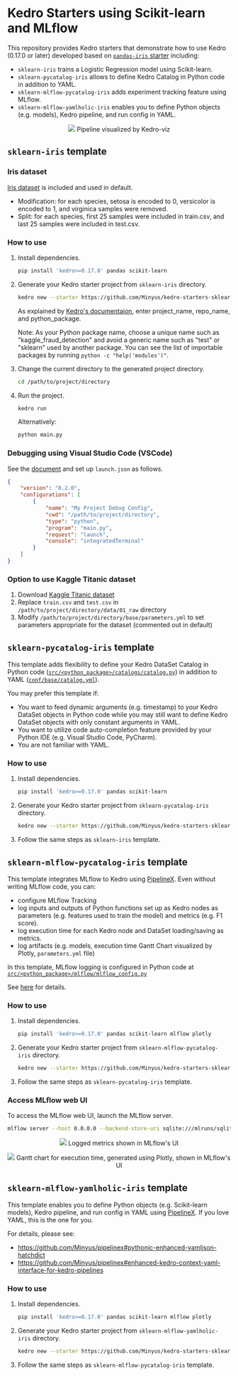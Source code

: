 # Kedro Starters using Scikit-learn and MLflow

This repository provides Kedro starters that demonstrate how to use Kedro (0.17.0 or later) developed based on [`pandas-iris` starter](https://github.com/quantumblacklabs/kedro-starters/tree/master/pandas-iris) including:

- `sklearn-iris` trains a Logistic Regression model using Scikit-learn.
- `sklearn-pycatalog-iris` allows to define Kedro Catalog in Python code in addition to YAML.
- `sklearn-mlflow-pycatalog-iris` adds experiment tracking feature using MLflow.
- `sklearn-mlflow-yamlholic-iris` enables you to define Python objects (e.g. models), Kedro pipeline, and run config in YAML.

<p align="center">
<img src="_doc_images/kedro_viz.png">
Pipeline visualized by Kedro-viz
</p>

## `sklearn-iris` template

### Iris dataset

[Iris dataset](https://www.kaggle.com/uciml/iris) is included and used in default.
- Modification: for each species, setosa is encoded to 0, versicolor is encoded to 1, and virginica samples were removed.
- Split: for each species, first 25 samples were included in train.csv, and last 25 samples were included in test.csv.

### How to use

1. Install dependencies.

    ```bash
    pip install 'kedro>=0.17.0' pandas scikit-learn 
    ```

2. Generate your Kedro starter project from `sklearn-iris` directory.

    ```bash
    kedro new --starter https://github.com/Minyus/kedro-starters-sklearn.git --directory sklearn-iris
    ```
    As explained by [Kedro's documentaion](https://kedro.readthedocs.io/en/stable/02_get_started/04_new_project.html), enter project_name, repo_name, and python_package. 

    Note: As your Python package name, choose a unique name such as "kaggle_fraud_detection" and avoid a generic name such as "test" or "sklearn" used by another package. You can see the list of importable packages by running `python -c "help('modules')"`.

3. Change the current directory to the generated project directory.

    ```bash
    cd /path/to/project/directory
    ```

4. Run the project.

    ```bash
    kedro run
    ```

    Alternatively:

    ```bash
    python main.py
    ```

### Debugging using Visual Studio Code (VSCode)

See the [document](https://code.visualstudio.com/docs/editor/debugging#_launch-configurations) and set up `launch.json` as follows.

```json
{
    "version": "0.2.0",
    "configurations": [
        {
            "name": "My Project Debug Config",
            "cwd": "/path/to/project/directory",
            "type": "python",
            "program": "main.py",
            "request": "launch",
            "console": "integratedTerminal"
        }
    ]
}
```

### Option to use Kaggle Titanic dataset

1. Download [Kaggle Titanic dataset](https://www.kaggle.com/c/titanic/data)
2. Replace `train.csv` and `test.csv` in `/path/to/project/directory/data/01_raw` directory
3. Modify `/path/to/project/directory/base/parameters.yml` to set parameters appropriate for the dataset (commented out in default)


## `sklearn-pycatalog-iris` template

This template adds flexibility to define your Kedro DataSet Catalog in Python code ([`src/<python_package>/catalogs/catalog.py`](sklearn-pycatalog-iris/%7B%7B%20cookiecutter.repo_name%20%7D%7D/src/%7B%7B%20cookiecutter.python_package%20%7D%7D/catalogs/catalog.py)) in addition to YAML ([`conf/base/catalog.yml`](sklearn-pycatalog-iris/%7B%7B%20cookiecutter.repo_name%20%7D%7D/conf/base/catalog.yml
)).

You may prefer this template if:
- You want to feed dynamic arguments (e.g. timestamp) to your Kedro DataSet objects in Python code while you may still want to define Kedro DataSet objects with only constant arguments in YAML.
- You want to utilize code auto-completion feature provided by your Python IDE (e.g. Visual Studio Code, PyCharm).
- You are not familiar with YAML.

### How to use

1. Install dependencies.

    ```bash
    pip install 'kedro>=0.17.0' pandas scikit-learn 
    ```

2. Generate your Kedro starter project from `sklearn-pycatalog-iris` directory.

    ```bash
    kedro new --starter https://github.com/Minyus/kedro-starters-sklearn.git --directory sklearn-pycatalog-iris
    ```
3. Follow the same steps as `sklearn-iris` template.

## `sklearn-mlflow-pycatalog-iris` template

This template integrates MLflow to Kedro using [PipelineX](https://github.com/Minyus/pipelinex). Even without writing MLflow code, you can:
- configure MLflow Tracking
- log inputs and outputs of Python functions set up as Kedro nodes as parameters (e.g. features used to train the model) and metrics (e.g. F1 score).
- log execution time for each Kedro node and DataSet loading/saving as metrics.
- log artifacts (e.g. models, execution time Gantt Chart visualized by Plotly, `parameters.yml` file)

In this template, MLflow logging is configured in Python code at [`src/<python_package>/mlflow/mlflow_config.py`](sklearn-mlflow-pycatalog-iris/%7B%7B%20cookiecutter.repo_name%20%7D%7D/src/%7B%7B%20cookiecutter.python_package%20%7D%7D/mlflow/mlflow_config.py) 

See [here](https://github.com/Minyus/pipelinex#integration-with-mlflow-by-kedro-hooks-callbacks) for details.

### How to use

1. Install dependencies.

    ```bash
    pip install 'kedro>=0.17.0' pandas scikit-learn mlflow plotly
    ```

2. Generate your Kedro starter project from `sklearn-mlflow-pycatalog-iris` directory.

    ```bash
    kedro new --starter https://github.com/Minyus/kedro-starters-sklearn.git --directory sklearn-mlflow-pycatalog-iris
    ```
3. Follow the same steps as `sklearn-pycatalog-iris` template.

### Access MLflow web UI

To access the MLflow web UI, launch the MLflow server.

```bash
mlflow server --host 0.0.0.0 --backend-store-uri sqlite:///mlruns/sqlite.db --default-artifact-root ./mlruns
```

<p align="center">
<img src="_doc_images/mlflow_ui_metrics.png">
Logged metrics shown in MLflow's UI
</p>

<p align="center">
<img src="_doc_images/mlflow_ui_gantt.png">
Gantt chart for execution time, generated using Plotly, shown in MLflow's UI
</p>

## `sklearn-mlflow-yamlholic-iris` template

This template enables you to define Python objects (e.g. Scikit-learn models), Kedro pipeline, and run config in YAML using [PipelineX](https://github.com/Minyus/pipelinex).
If you love YAML, this is the one for you.

For details, please see:
- https://github.com/Minyus/pipelinex#pythonic-enhanced-yamljson-hatchdict
- https://github.com/Minyus/pipelinex#enhanced-kedro-context-yaml-interface-for-kedro-pipelines

### How to use

1. Install dependencies.

    ```bash
    pip install 'kedro>=0.17.0' pandas scikit-learn mlflow plotly
    ```

2. Generate your Kedro starter project from `sklearn-mlflow-yamlholic-iris` directory.

    ```bash
    kedro new --starter https://github.com/Minyus/kedro-starters-sklearn.git --directory sklearn-mlflow-yamlholic-iris
    ```
3. Follow the same steps as `sklearn-mlflow-pycatalog-iris` template.
